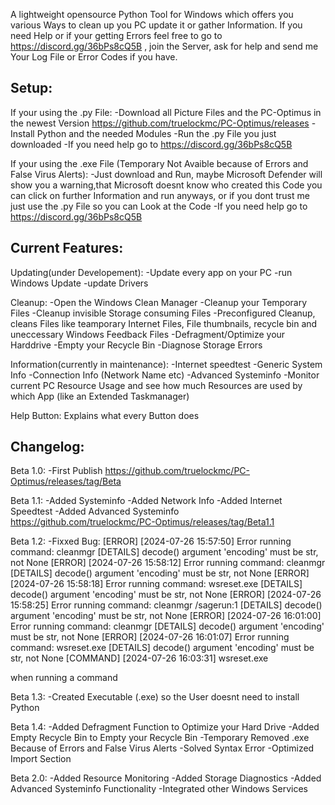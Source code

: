 A lightweight opensource Python Tool for Windows which offers you various Ways to clean up you PC update it or gather Information.
If you need Help or if your getting Errors feel free to go to https://discord.gg/36bPs8cQ5B , join the Server, ask for help and send me Your Log File or Error Codes if you have.

Setup:
-
If your using the .py File:
-Download all Picture Files and the PC-Optimus in the newest Version https://github.com/truelockmc/PC-Optimus/releases
-Install Python and the needed Modules
-Run the .py File you just downloaded
-If you need help go to https://discord.gg/36bPs8cQ5B

If your using the .exe File (Temporary Not Avaible because of Errors and False Virus Alerts):
-Just download and Run, maybe Microsoft Defender will show you a warning,that Microsoft doesnt know who created this Code you can click on further Information and run anyways, or if you dont trust me just use the .py File so you can Look at the Code
-If you need help go to https://discord.gg/36bPs8cQ5B

Current Features:
-
Updating(under Developement):
-Update every app on your PC
-run Windows Update
-update Drivers

Cleanup:
-Open the Windows Clean Manager
-Cleanup your Temporary Files
-Cleanup invisible Storage consuming Files
-Preconfigured Cleanup, cleans Files like teamporary Internet Files, File thumbnails, recycle bin and uneccessary Windows Feedback Files
-Defragment/Optimize your Harddrive
-Empty your Recycle Bin
-Diagnose Storage Errors

Information(currently in maintenance):
-Internet speedtest
-Generic System Info
-Connection Info (Network Name etc)
-Advanced Systeminfo
-Monitor current PC Resource Usage and see how much Resources are used by which App (like an Extended Taskmanager)

Help Button:
Explains what every Button does

Changelog:
-
Beta 1.0:
-First Publish
https://github.com/truelockmc/PC-Optimus/releases/tag/Beta

Beta 1.1:
-Added Systeminfo
-Added Network Info
-Added Internet Speedtest
-Added Advanced Systeminfo
https://github.com/truelockmc/PC-Optimus/releases/tag/Beta1.1

Beta 1.2:
-Fixxed Bug:
[ERROR] [2024-07-26 15:57:50] Error running command: cleanmgr
[DETAILS] decode() argument 'encoding' must be str, not None
[ERROR] [2024-07-26 15:58:12] Error running command: cleanmgr
[DETAILS] decode() argument 'encoding' must be str, not None
[ERROR] [2024-07-26 15:58:18] Error running command: wsreset.exe
[DETAILS] decode() argument 'encoding' must be str, not None
[ERROR] [2024-07-26 15:58:25] Error running command: cleanmgr /sagerun:1
[DETAILS] decode() argument 'encoding' must be str, not None
[ERROR] [2024-07-26 16:01:00] Error running command: cleanmgr
[DETAILS] decode() argument 'encoding' must be str, not None
[ERROR] [2024-07-26 16:01:07] Error running command: wsreset.exe
[DETAILS] decode() argument 'encoding' must be str, not None
[COMMAND] [2024-07-26 16:03:31] wsreset.exe

when running a command

Beta 1.3:
-Created Executable (.exe) so the User doesnt need to install Python

Beta 1.4:
-Added Defragment Function to Optimize your Hard Drive
-Added Empty Recycle Bin to Empty your Recycle Bin
-Temporary Removed .exe Because of Errors and False Virus Alerts
-Solved Syntax Error
-Optimized Import Section

Beta 2.0:
-Added Resource Monitoring
-Added Storage Diagnostics
-Added Advanced Systeminfo Functionality
-Integrated other Windows Services
